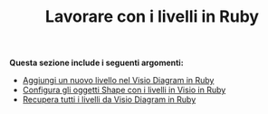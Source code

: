 ﻿---
title: Lavorare con i livelli in Ruby
type: docs
weight: 100
url: /it/java/working-with-layers-in-ruby/
---
**Questa sezione include i seguenti argomenti:**

- [Aggiungi un nuovo livello nel Visio Diagram in Ruby](/diagram/it/java/add-a-new-layer-in-the-visio-diagram-in-ruby/)
- [Configura gli oggetti Shape con i livelli in Visio in Ruby](/diagram/it/java/configure-shape-objects-with-layers-in-visio-in-ruby/)
- [Recupera tutti i livelli da Visio Diagram in Ruby](/diagram/it/java/retrieve-all-layers-from-the-visio-diagram-in-ruby/)
